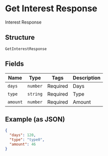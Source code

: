 
# Get Interest Response

Interest Response

## Structure

`GetInterestResponse`

## Fields

| Name | Type | Tags | Description |
|  --- | --- | --- | --- |
| `days` | `number` | Required | Days |
| `type` | `string` | Required | Type |
| `amount` | `number` | Required | Amount |

## Example (as JSON)

```json
{
  "days": 120,
  "type": "type0",
  "amount": 46
}
```

